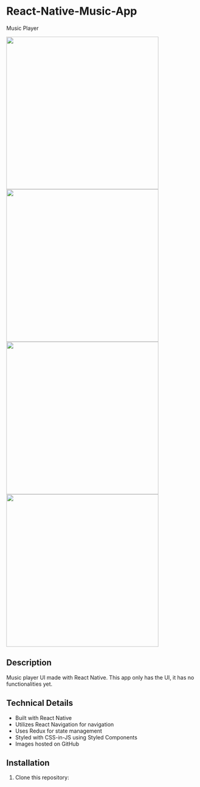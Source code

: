 # React-Native-Music-App
Music Player

<view style="justify-content: center; align-items: space-between">
  <img src="https://github.com/AissaRouk/React-Native-Music-App/assets/92535581/342b9f61-7ed0-4bce-8a49-c2f6f9c9bd29" width="400px" > 
  <img src="https://github.com/AissaRouk/React-Native-Music-App/assets/92535581/72872e89-9790-4646-8f33-9f8147943c8d" width="400px">
  <img src="https://github.com/AissaRouk/React-Native-Music-App/assets/92535581/fac855e2-030d-4825-b824-89354f113f96" width="400px">
  <img src="https://github.com/AissaRouk/React-Native-Music-App/assets/92535581/a167669b-4423-44fd-a222-28ff9dd57e88" width="400px">
</view>

## Description
Music player UI made with React Native. This app only has the UI, it has no functionalities yet.

## Technical Details
- Built with React Native
- Utilizes React Navigation for navigation
- Uses Redux for state management
- Styled with CSS-in-JS using Styled Components
- Images hosted on GitHub

## Installation
1. Clone this repository:




